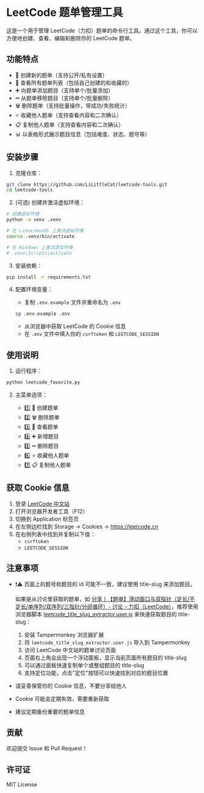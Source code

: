 # LeetCode 题单管理工具

这是一个用于管理 LeetCode（力扣）题单的命令行工具。通过这个工具，你可以方便地创建、查看、编辑和删除你的 LeetCode 题单。

## 功能特点

- 📝 创建新的题单（支持公开/私有设置）
- 👀 查看所有题单列表（包括自己创建的和收藏的）
- ➕ 向题单添加题目（支持单个/批量添加）
- ➖ 从题单移除题目（支持单个/批量删除）
- 🗑️ 删除题单（支持批量操作，带成功/失败统计）
- ⭐ 收藏他人题单（支持查看内容和二次确认）
- 📋 复制他人题单（支持查看内容和二次确认）
- 📊 以表格形式展示题目信息（包括难度、状态、题号等）

## 安装步骤

1. 克隆仓库：

```bash
git clone https://github.com/LiLittleCat/leetcode-tools.git
cd leetcode-tools
```

2. (可选) 创建并激活虚拟环境：

```bash
# 创建虚拟环境
python -m venv .venv

# 在 Linux/macOS 上激活虚拟环境
source .venv/bin/activate

# 在 Windows 上激活虚拟环境
# .venv\Scripts\activate
```

3. 安装依赖：

```bash
pip install -r requirements.txt
```

4. 配置环境变量：

   - 复制 `.env.example` 文件并重命名为 `.env`

   ```bash
   cp .env.example .env
   ```

   - 从浏览器中获取 LeetCode 的 Cookie 信息
   - 在 `.env` 文件中填入你的 `csrftoken` 和 `LEETCODE_SESSION`

## 使用说明

1. 运行程序：

```bash
python leetcode_favorite.py
```

2. 主菜单选项：

   - 1️⃣ 📝 创建题单
   - 2️⃣ 🗑️ 删除题单
   - 3️⃣ 👀 查看题单
   - 4️⃣ ➕ 新增题目
   - 5️⃣ ➖ 删除题目
   - 6️⃣ ⭐ 收藏他人题单
   - 7️⃣ 📋 复制他人题单

## 获取 Cookie 信息

1. 登录 [LeetCode 中文站](https://leetcode.cn)
2. 打开浏览器开发者工具（F12）
3. 切换到 Application 标签页
4. 在左侧边栏找到 Storage -> Cookies -> https://leetcode.cn
5. 在右侧列表中找到并复制以下值：
   - `csrftoken`
   - `LEETCODE_SESSION`

## 注意事项

- ❗⚠️ 页面上的题号和题目的 id 可能不一致，建议使用 title-slug 来添加题目。

  如果是从讨论里获取的题单，如 [分享丨【题单】滑动窗口与双指针（定长/不定长/单序列/双序列/三指针/分组循环）- 讨论 - 力扣（LeetCode）](https://leetcode.cn/discuss/post/3578981/ti-dan-hua-dong-chuang-kou-ding-chang-bu-rzz7)，推荐使用浏览器脚本 [leetcode_title_slug_extractor.user.js](https://github.com/LiLittleCat/leetcode-tools/blob/main/leetcode_title_slug_extractor.user.js) 来快速获取题目的 title-slug：

  1. 安装 Tampermonkey 浏览器扩展
  2. 将 `leetcode_title_slug_extractor.user.js` 导入到 Tampermonkey
  3. 访问 LeetCode 中文站的题单讨论页面
  4. 页面右上角会出现一个浮动面板，显示当前页面所有题目的 title-slug
  5. 可以通过面板快速复制单个或整组题目的 title-slug
  6. 支持定位功能，点击"定位"按钮可以快速找到对应的题目位置

- 请妥善保管你的 Cookie 信息，不要分享给他人
- Cookie 可能会定期失效，需要重新获取
- 建议定期备份重要的题单信息

## 贡献

欢迎提交 Issue 和 Pull Request！

## 许可证

MIT License
